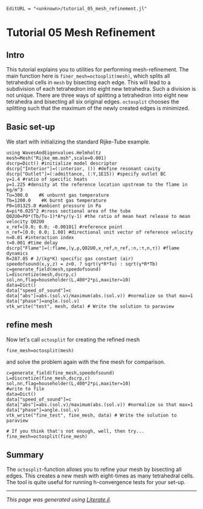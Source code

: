 ```@meta
EditURL = "<unknown>/tutorial_05_mesh_refinement.jl"
```

# Tutorial 05 Mesh Refinement

## Intro
This tutorial explains you to utilities for performing mesh-refinement.
The main function here is `finer_mesh=octosplit(mesh)`, which splits all
tetrahedral cells in `mesh` by bisecting each edge. This will lead to a
subdivision of each tetrahedron into eight new tetrahedra. Such a division is
not unique. There are three ways of splitting a tetrahedron into eight new
tetrahedra and bisecting all six original edges. `octosplit` chooses the
splitting such that the maximum of the newly created edges is minimized.

## Basic set-up

We start with initializing the standard Rijke-Tube example.

```@example tutorial_05_mesh_refinement
using WavesAndEigenvalues.Helmholtz
mesh=Mesh("Rijke_mm.msh",scale=0.001)
dscrp=Dict() #initialize model descriptor
dscrp["Interior"]=(:interior, ()) #define resonant cavity
dscrp["Outlet"]=(:admittance, (:Y,1E15)) #specify outlet BC
γ=1.4 #ratio of specific heats
ρ=1.225 #density at the reference location upstream to the flame in kg/m^3
Tu=300.0    #K unburnt gas temperature
Tb=1200.0    #K burnt gas temperature
P0=101325.0 #ambient pressure in Pa
A=pi*0.025^2 #cross sectional area of the tube
Q02U0=P0*(Tb/Tu-1)*A*γ/(γ-1) #the ratio of mean heat release to mean velocity Q02U0
x_ref=[0.0; 0.0; -0.00101] #reference point
n_ref=[0.0; 0.0; 1.00] #directional unit vector of reference velocity
n=0.01 #interaction index
τ=0.001 #time delay
dscrp["Flame"]=(:flame,(γ,ρ,Q02U0,x_ref,n_ref,:n,:τ,n,τ)) #flame dynamics
R=287.05 # J/(kg*K) specific gas constant (air)
speedofsound(x,y,z) = z<0. ? sqrt(γ*R*Tu) : sqrt(γ*R*Tb)
c=generate_field(mesh,speedofsound)
L=discretize(mesh,dscrp,c)
sol,nn,flag=householder(L,400*2*pi,maxiter=10)
data=Dict()
data["speed_of_sound"]=c
data["abs"]=abs.(sol.v)/maximum(abs.(sol.v)) #normalize so that max=1
data["phase"]=angle.(sol.v)
vtk_write("test", mesh, data) # Write the solution to paraview
```

## refine mesh
Now let's call `octosplit` for creating the refined mesh

```@example tutorial_05_mesh_refinement
fine_mesh=octosplit(mesh)
```

and solve the problem again with the fine mesh for comparison.

```@example tutorial_05_mesh_refinement
c=generate_field(fine_mesh,speedofsound)
L=discretize(fine_mesh,dscrp,c)
sol,nn,flag=householder(L,400*2*pi,maxiter=10)
#write to file
data=Dict()
data["speed_of_sound"]=c
data["abs"]=abs.(sol.v)/maximum(abs.(sol.v)) #normalize so that max=1
data["phase"]=angle.(sol.v)
vtk_write("fine_test", fine_mesh, data) # Write the solution to paraview

# If you think that's not enough, well, then try...
fine_mesh=octosplit(fine_mesh)
```

## Summary

The `octosplit`-function allows you to refine your mesh by bisecting all edges.
This creates a new mesh with eight-times as many tetrahedral cells. The tool is
quite useful for running h-convergence tests for your set-up.

---

*This page was generated using [Literate.jl](https://github.com/fredrikekre/Literate.jl).*

